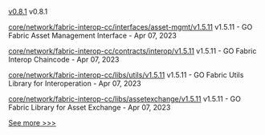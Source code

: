 
[v0.8.1](https://github.com/hyperledger/aries-acapy-docs/releases/tag/v0.8.1) v0.8.1

[core/network/fabric-interop-cc/interfaces/asset-mgmt/v1.5.11](https://github.com/hyperledger-labs/weaver-dlt-interoperability/releases/tag/core/network/fabric-interop-cc/interfaces/asset-mgmt/v1.5.11) v1.5.11 - GO Fabric Asset Management Interface - Apr 07, 2023

[core/network/fabric-interop-cc/contracts/interop/v1.5.11](https://github.com/hyperledger-labs/weaver-dlt-interoperability/releases/tag/core/network/fabric-interop-cc/contracts/interop/v1.5.11) v1.5.11 - GO Fabric Interop Chaincode - Apr 07, 2023

[core/network/fabric-interop-cc/libs/utils/v1.5.11](https://github.com/hyperledger-labs/weaver-dlt-interoperability/releases/tag/core/network/fabric-interop-cc/libs/utils/v1.5.11) v1.5.11 - GO Fabric Utils Library for Interoperation - Apr 07, 2023

[core/network/fabric-interop-cc/libs/assetexchange/v1.5.11](https://github.com/hyperledger-labs/weaver-dlt-interoperability/releases/tag/core/network/fabric-interop-cc/libs/assetexchange/v1.5.11) v1.5.11 - GO Fabric Library for Asset Exchange - Apr 07, 2023


[See more >>>](https://start-here.hyperledger.org/releases)
